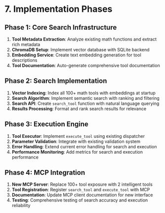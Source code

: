 # 7. Implementation Phases

## Phase 1: Core Search Infrastructure
1. **Tool Metadata Extraction**: Analyze existing math functions and extract rich metadata
2. **ChromaDB Setup**: Implement vector database with SQLite backend
3. **Embedding Service**: Create text embedding generation for tool descriptions
4. **Tool Documentation**: Auto-generate comprehensive tool documentation

## Phase 2: Search Implementation
1. **Vector Indexing**: Index all 100+ math tools with embeddings at startup
2. **Search Algorithm**: Implement semantic search with ranking and filtering
3. **Search API**: Create `search_tool` function with natural language querying
4. **Results Processing**: Format and rank search results for relevance

## Phase 3: Execution Engine
1. **Tool Executor**: Implement `execute_tool` using existing dispatcher
2. **Parameter Validation**: Integrate with existing validation system
3. **Error Handling**: Extend current error handling for search and execution
4. **Performance Monitoring**: Add metrics for search and execution performance

## Phase 4: MCP Integration
1. **New MCP Server**: Replace 100+ tool exposure with 2 intelligent tools
2. **Tool Registration**: Register `search_tool` and `execute_tool` with MCP
3. **Documentation**: Update MCP client documentation for new interface
4. **Testing**: Comprehensive testing of search accuracy and execution reliability
